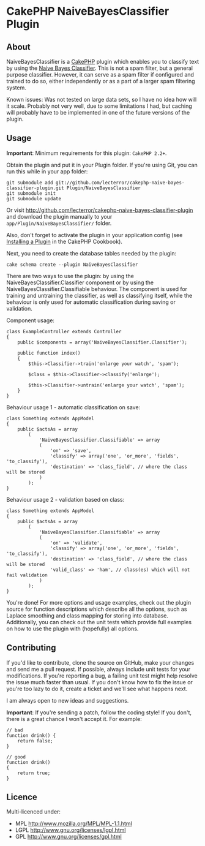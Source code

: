 # CakePHP NaiveBayesClassifier Plugin #

## About ##

NaiveBayesClassifier is a [CakePHP][] plugin which enables you to classify text
by using the [Naive Bayes Classifier][]. This is not a spam filter, but a general
purpose classifier. However, it can serve as a spam filter if configured and
trained to do so, either independently or as a part of a larger spam filtering system.

Known issues: Was not tested on large data sets, so I have no idea how will it scale.
Probably not very well, due to some limitations I had, but caching will probably have
to be implemented in one of the future versions of the plugin.

## Usage ##

**Important**: Minimum requirements for this plugin: `CakePHP 2.2+`.

Obtain the plugin and put it in your Plugin folder. If you're using Git, you can run this
while in your app folder:

	git submodule add git://github.com/lecterror/cakephp-naive-bayes-classifier-plugin.git Plugin/NaiveBayesClassifier
	git submodule init
	git submodule update

Or visit <http://github.com/lecterror/cakephp-naive-bayes-classifier-plugin> and download the
plugin manually to your `app/Plugin/NaiveBayesClassifier/` folder.

Also, don't forget to activate the plugin in your application config (see [Installing a Plugin][] in
the CakePHP Cookbook).

Next, you need to create the database tables needed by the plugin:

	cake schema create --plugin NaiveBayesClassifier

There are two ways to use the plugin: by using the NaiveBayesClassifier.Classifier component or
by using the NaiveBayesClassifier.Classifiable behaviour. The component is used for training and
untraining the classifier, as well as classifying itself, while the behaviour is only used for
automatic classification during saving or validation.

Component usage:

	class ExampleController extends Controller
	{
		public $components = array('NaiveBayesClassifier.Classifier');

		public function index()
		{
			$this->Classifier->train('enlarge your watch', 'spam');

			$class = $this->Classifier->classify('enlarge');

			$this->Classifier->untrain('enlarge your watch', 'spam');
		}
	}

Behaviour usage 1 - automatic classification on save:

	class Something extends AppModel
	{
		public $actsAs = array
			(
				'NaiveBayesClassifier.Classifiable' => array
				(
					'on' => 'save',
					'classify' => array('one', 'or_more', 'fields', 'to_classify'),
					'destination' => 'class_field', // where the class will be stored
				)
			);
	}

Behaviour usage 2 - validation based on class:

	class Something extends AppModel
	{
		public $actsAs = array
			(
				'NaiveBayesClassifier.Classifiable' => array
				(
					'on' => 'validate',
					'classify' => array('one', 'or_more', 'fields', 'to_classify'),
					'destination' => 'class_field', // where the class will be stored
					'valid_class' => 'ham', // class(es) which will not fail validation
				)
			);
	}

You're done! For more options and usage examples, check out the plugin source for function
descriptions which describe all the options, such as Laplace smoothing and class mapping for
storing into database. Additionally, you can check out the unit tests which provide full
examples on how to use the plugin with (hopefully) all options.

## Contributing ##

If you'd like to contribute, clone the source on GitHub, make your changes and send me a pull request.
If possible, always include unit tests for your modifications. If you're reporting a bug, a failing
unit test might help resolve the issue much faster than usual. If you don't know how to fix the issue
or you're too lazy to do it, create a ticket and we'll see what happens next.

I am always open to new ideas and suggestions.

**Important**: If you're sending a patch, follow the coding style! If you don't, there is a great
chance I won't accept it. For example:

	// bad
	function drink() {
		return false;
	}

	// good
	function drink()
	{
		return true;
	}

## Licence ##

Multi-licenced under:

* MPL <http://www.mozilla.org/MPL/MPL-1.1.html>
* LGPL <http://www.gnu.org/licenses/lgpl.html>
* GPL <http://www.gnu.org/licenses/gpl.html>

[CakePHP]: http://cakephp.org/
[Naive Bayes Classifier]: http://en.wikipedia.org/wiki/Naive_Bayes_classifier
[Installing a plugin]: http://book.cakephp.org/2.0/en/plugins.html#installing-a-plugin
